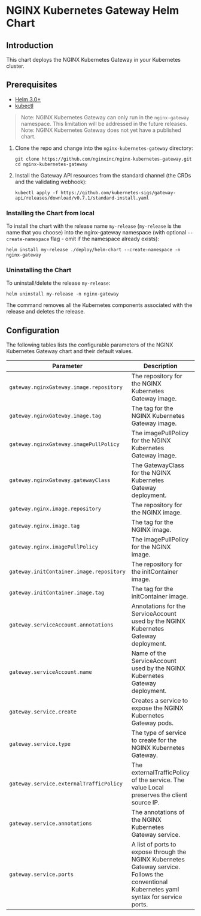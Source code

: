 # NGINX Kubernetes Gateway Helm Chart

## Introduction

This chart deploys the NGINX Kubernetes Gateway in your Kubernetes cluster.

## Prerequisites

- [Helm 3.0+](https://helm.sh/docs/intro/install/)
- [kubectl](https://kubernetes.io/docs/tasks/tools/)

> Note: NGINX Kubernetes Gateway can only run in the `nginx-gateway` namespace. This limitation will be addressed in
the future releases.
> Note: NGINX Kubernetes Gateway does not yet have a published chart.

1. Clone the repo and change into the `nginx-kubernetes-gateway` directory:

   ```
   git clone https://github.com/nginxinc/nginx-kubernetes-gateway.git
   cd nginx-kubernetes-gateway
   ```

1. Install the Gateway API resources from the standard channel (the CRDs and the validating webhook):

   ```
   kubectl apply -f https://github.com/kubernetes-sigs/gateway-api/releases/download/v0.7.1/standard-install.yaml
   ```

### Installing the Chart from local

To install the chart with the release name `my-release` (`my-release` is the name that you choose) into the nginx-gateway
namespace (with optional `--create-namespace` flag - omit if the namespace already exists):

```
helm install my-release ./deploy/helm-chart --create-namespace -n nginx-gateway
```

### Uninstalling the Chart

To uninstall/delete the release `my-release`:

```
helm uninstall my-release -n nginx-gateway
```

The command removes all the Kubernetes components associated with the release and deletes the release.

## Configuration

The following tables lists the configurable parameters of the NGINX Kubernetes Gateway chart and their default values.

|Parameter | Description | Default |
| --- | --- | --- |
|`gateway.nginxGateway.image.repository` | The repository for the NGINX Kubernetes Gateway image. | ghcr.io/nginxinc/nginx-kubernetes-gateway |
|`gateway.nginxGateway.image.tag` | The tag for the NGINX Kubernetes Gateway image. | edge |
|`gateway.nginxGateway.imagePullPolicy` | The imagePullPolicy for the NGINX Kubernetes Gateway image. | Always |
|`gateway.nginxGateway.gatewayClass` | The GatewayClass for the NGINX Kubernetes Gateway deployment. | nginx |
|`gateway.nginx.image.repository` | The repository for the NGINX image. | nginx |
|`gateway.nginx.image.tag` | The tag for the NGINX image. | 1.25 |
|`gateway.nginx.imagePullPolicy` | The imagePullPolicy for the NGINX image. | Always |
|`gateway.initContainer.image.repository` | The repository for the initContainer image. | busybox |
|`gateway.initContainer.image.tag` | The tag for the initContainer image. | 1.36 |
|`gateway.serviceAccount.annotations` | Annotations for the ServiceAccount used by the NGINX Kubernetes Gateway deployment. | {} |
|`gateway.serviceAccount.name` | Name of the ServiceAccount used by the NGINX Kubernetes Gateway deployment. | Autogenerated |
|`gateway.service.create` | Creates a service to expose the NGINX Kubernetes Gateway pods. | true |
|`gateway.service.type` | The type of service to create for the NGINX Kubernetes Gateway. | Loadbalancer |
|`gateway.service.externalTrafficPolicy` | The externalTrafficPolicy of the service. The value Local preserves the client source IP. | Local |
|`gateway.service.annotations` | The annotations of the NGINX Kubernetes Gateway service. | true |
|`gateway.service.ports` | A list of ports to expose through the NGINX Kubernetes Gateway service. Follows the conventional Kubernetes yaml syntax for service ports. | [ port: 80, targetPort: 80, protocol: TCP, name: http; port: 443, targetPort: 443, protocol: TCP, name: https ] |
